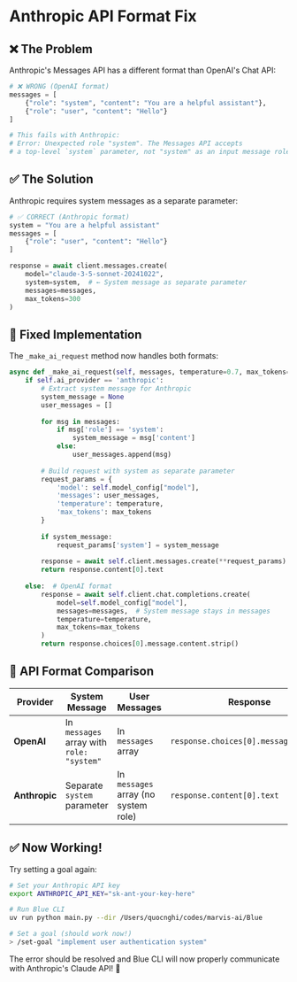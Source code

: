 # Anthropic API Format Fix

## ❌ The Problem

Anthropic's Messages API has a different format than OpenAI's Chat API:

```python
# ❌ WRONG (OpenAI format)
messages = [
    {"role": "system", "content": "You are a helpful assistant"},
    {"role": "user", "content": "Hello"}
]

# This fails with Anthropic:
# Error: Unexpected role "system". The Messages API accepts 
# a top-level `system` parameter, not "system" as an input message role.
```

## ✅ The Solution

Anthropic requires system messages as a separate parameter:

```python
# ✅ CORRECT (Anthropic format)
system = "You are a helpful assistant"
messages = [
    {"role": "user", "content": "Hello"}
]

response = await client.messages.create(
    model="claude-3-5-sonnet-20241022",
    system=system,  # ← System message as separate parameter
    messages=messages,
    max_tokens=300
)
```

## 🔧 Fixed Implementation

The `_make_ai_request` method now handles both formats:

```python
async def _make_ai_request(self, messages, temperature=0.7, max_tokens=300):
    if self.ai_provider == 'anthropic':
        # Extract system message for Anthropic
        system_message = None
        user_messages = []
        
        for msg in messages:
            if msg['role'] == 'system':
                system_message = msg['content']
            else:
                user_messages.append(msg)
        
        # Build request with system as separate parameter
        request_params = {
            'model': self.model_config["model"],
            'messages': user_messages,
            'temperature': temperature,
            'max_tokens': max_tokens
        }
        
        if system_message:
            request_params['system'] = system_message
        
        response = await self.client.messages.create(**request_params)
        return response.content[0].text
    
    else:  # OpenAI format
        response = await self.client.chat.completions.create(
            model=self.model_config["model"],
            messages=messages,  # System message stays in messages
            temperature=temperature,
            max_tokens=max_tokens
        )
        return response.choices[0].message.content.strip()
```

## 🎯 API Format Comparison

| Provider | System Message | User Messages | Response |
|----------|----------------|---------------|----------|
| **OpenAI** | In `messages` array with `role: "system"` | In `messages` array | `response.choices[0].message.content` |
| **Anthropic** | Separate `system` parameter | In `messages` array (no system role) | `response.content[0].text` |

## ✅ Now Working!

Try setting a goal again:

```bash
# Set your Anthropic API key
export ANTHROPIC_API_KEY="sk-ant-your-key-here"

# Run Blue CLI
uv run python main.py --dir /Users/quocnghi/codes/marvis-ai/Blue

# Set a goal (should work now!)
> /set-goal "implement user authentication system"
```

The error should be resolved and Blue CLI will now properly communicate with Anthropic's Claude API! 🎉